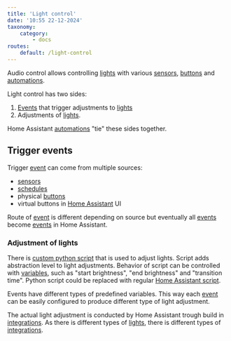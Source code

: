 ```yaml
---
title: 'Light control'
date: '10:55 22-12-2024'
taxonomy:
    category:
        - docs
routes:
    default: /light-control
---
```


Audio control allows controlling [lights](/lights) with various [sensors](/sensors), [buttons](/buttons) and [automations](/automations).

Light control has two sides:
1. [Events](/events) that trigger adjustments to [lights](/lights)
2. Adjustments of [lights](/lights).

Home Assistant [automations](/automations) "tie" these sides together.

## Trigger events

Trigger [event](events) can come from multiple sources:
* [sensors](/sensors)
* [schedules](/schedules)
* physical [buttons](/buttons)
* virtual buttons in [Home Assistant](/home-assistant) UI

Route of [event](/events) is different depending on source but eventually all [events](/events) become [events](/events) in Home Assistant.

### Adjustment of lights

There is [custom python script](home-assistant-python-scripts) that is used to adjust lights. Script adds abstraction level to light adjustments. Behavior of script can be controlled with [variables](/variables), such as "start brightness", "end brightness" and "transition time". Python script could be replaced with regular [Home Assistant script](/home-assistant-scripts).

Events have different types of predefined variables. This way each [event](/events) can be easily configured to produce different type of light adjustment.

The actual light adjustment is conducted by Home Assistant trough build in [integrations](/home-assistant-integrations). As there is different types of [lights](/lights), there is different types of [integrations](/home-assistant-integrations).

